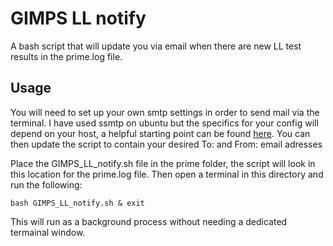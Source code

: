 # GIMPS LL notify

A bash script that will update you via email when there are new LL test results
in the prime.log file. 

## Usage

You will need to set up your own smtp settings in order to send mail via the
terminal. I have used ssmtp on ubuntu but the specifics for your config will
depend on your host, a helpful starting point can be found 
[here](https://wiki.archlinux.org/index.php/SSMTP). You can then update the 
script to contain your desired To: and From: email adresses

Place the GIMPS_LL_notify.sh file in the prime folder, the script will look
in this location for the prime.log file. Then open a terminal in this directory
and run the following: 

```
bash GIMPS_LL_notify.sh & exit
```

This will run as a background process without needing a dedicated termainal
window.
